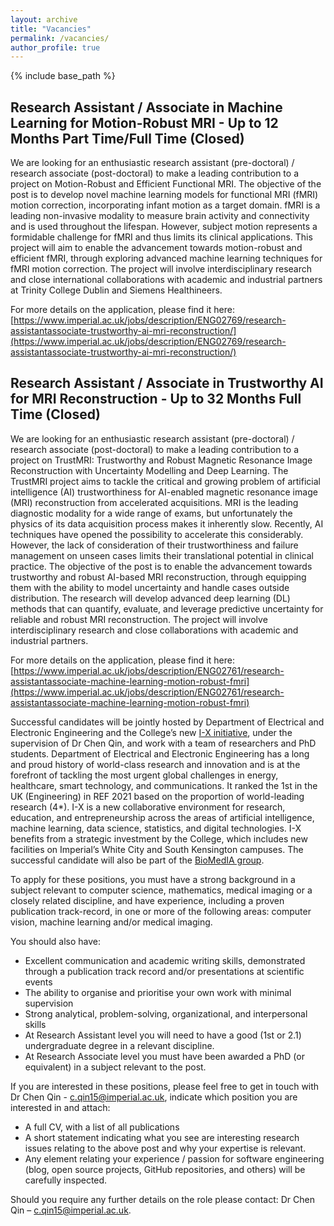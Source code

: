 ```yaml
---
layout: archive
title: "Vacancies"
permalink: /vacancies/
author_profile: true
---
```


{% include base_path %}

Research Assistant / Associate in Machine Learning for Motion-Robust MRI - Up to 12 Months Part Time/Full Time (Closed)
------
We are looking for an enthusiastic research assistant (pre-doctoral) / research associate (post-doctoral) to make a leading contribution to a project on Motion-Robust and Efficient Functional MRI. The objective of the post is to develop novel machine learning models for functional MRI (fMRI) motion correction, incorporating infant motion as a target domain. fMRI is a leading non-invasive modality to measure brain activity and connectivity and is used throughout the lifespan. However, subject motion represents a formidable challenge for fMRI and thus limits its clinical applications. This project will aim to enable the advancement towards motion-robust and efficient fMRI, through exploring advanced machine learning techniques for fMRI motion correction. The project will involve interdisciplinary research and close international collaborations with academic and industrial partners at Trinity College Dublin and Siemens Healthineers. 

For more details on the application, please find it here: [https://www.imperial.ac.uk/jobs/description/ENG02769/research-assistantassociate-trustworthy-ai-mri-reconstruction/](https://www.imperial.ac.uk/jobs/description/ENG02769/research-assistantassociate-trustworthy-ai-mri-reconstruction/)


Research Assistant / Associate in Trustworthy AI for MRI Reconstruction - Up to 32 Months Full Time (Closed)
------
We are looking for an enthusiastic research assistant (pre-doctoral) / research associate (post-doctoral) to make a leading contribution to a project on TrustMRI: Trustworthy and Robust Magnetic Resonance Image Reconstruction with Uncertainty Modelling and Deep Learning. The TrustMRI project aims to tackle the critical and growing problem of artificial intelligence (AI) trustworthiness for AI-enabled magnetic resonance image (MRI) reconstruction from accelerated acquisitions. MRI is the leading diagnostic modality for a wide range of exams, but unfortunately the physics of its data acquisition process makes it inherently slow. Recently, AI techniques have opened the possibility to accelerate this considerably. However, the lack of consideration of their trustworthiness and failure management on unseen cases limits their translational potential in clinical practice. The objective of the post is to enable the advancement towards trustworthy and robust AI-based MRI reconstruction, through equipping them with the ability to model uncertainty and handle cases outside distribution. The research will develop advanced deep learning (DL) methods that can quantify, evaluate, and leverage predictive uncertainty for reliable and robust MRI reconstruction. The project will involve interdisciplinary research and close collaborations with academic and industrial partners.

For more details on the application, please find it here: [https://www.imperial.ac.uk/jobs/description/ENG02761/research-assistantassociate-machine-learning-motion-robust-fmri](https://www.imperial.ac.uk/jobs/description/ENG02761/research-assistantassociate-machine-learning-motion-robust-fmri)

Successful candidates will be jointly hosted by Department of Electrical and Electronic Engineering and the College’s new [I-X initiative](https://ix.imperial.ac.uk/), under the supervision of Dr Chen Qin, and work with a team of researchers and PhD students. Department of Electrical and Electronic Engineering has a long and proud history of world-class research and innovation and is at the forefront of tackling the most urgent global challenges in energy, healthcare, smart technology, and communications. It ranked the 1st in the UK (Engineering) in REF 2021 based on the proportion of world-leading research (4*). I-X is a new collaborative environment for research, education, and entrepreneurship across the areas of artificial intelligence, machine learning, data science, statistics, and digital technologies. I-X benefits from a strategic investment by the College, which includes new facilities on Imperial’s White City and South Kensington campuses. The successful candidate will also be part of the [BioMedIA group]([https://biomedia.doc.ic.ac.uk/]).

To apply for these positions, you must have a strong background in a subject relevant to computer science, mathematics, medical imaging or a closely related discipline, and have experience, including a proven publication track-record, in one or more of the following areas: computer vision, machine learning and/or medical imaging.

You should also have:
- Excellent communication and academic writing skills, demonstrated through a publication track record and/or presentations at scientific events
- The ability to organise and prioritise your own work with minimal supervision
- Strong analytical, problem-solving, organizational, and interpersonal skills
- At Research Assistant level you will need to have a good (1st or 2.1) undergraduate degree in a relevant discipline.
- At Research Associate level you must have been awarded a PhD (or equivalent) in a subject relevant to the post.

If you are interested in these positions, please feel free to get in touch with Dr Chen Qin - c.qin15@imperial.ac.uk, indicate which position you are interested in and attach:
- A full CV, with a list of all publications
- A short statement indicating what you see are interesting research issues relating to the above post and why your expertise is relevant.
- Any element relating your experience / passion for software engineering (blog, open source projects, GitHub repositories, and others) will be carefully inspected.

Should you require any further details on the role please contact: Dr Chen Qin – c.qin15@imperial.ac.uk.




